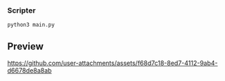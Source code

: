 ### Scripter

`python3 main.py`

## Preview
https://github.com/user-attachments/assets/f68d7c18-8ed7-4112-9ab4-d6678de8a8ab



